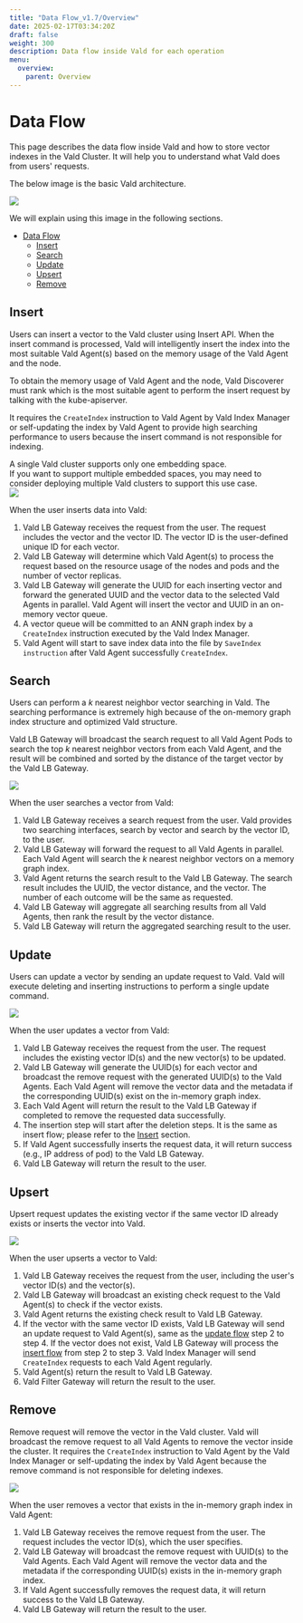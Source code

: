 ```yaml
---
title: "Data Flow_v1.7/Overview"
date: 2025-02-17T03:34:20Z
draft: false
weight: 300
description: Data flow inside Vald for each operation
menu:
  overview:
    parent: Overview
---
```


# Data Flow

This page describes the data flow inside Vald and how to store vector indexes in the Vald Cluster.
It will help you to understand what Vald does from users' requests.

The below image is the basic Vald architecture.

<img src="/images/v1.7/overview/vald_basic_architecture.svg" />

We will explain using this image in the following sections.

- [Data Flow](#data-flow)
  - [Insert](#insert)
  - [Search](#search)
  - [Update](#update)
  - [Upsert](#upsert)
  - [Remove](#remove)

## Insert

Users can insert a vector to the Vald cluster using Insert API. When the insert command is processed, Vald will intelligently insert the index into the most suitable Vald Agent(s) based on the memory usage of the Vald Agent and the node.

To obtain the memory usage of Vald Agent and the node, Vald Discoverer must rank which is the most suitable agent to perform the insert request by talking with the kube-apiserver.

It requires the `CreateIndex` instruction to Vald Agent by Vald Index Manager or self-updating the index by Vald Agent to provide high searching performance to users because the insert command is not responsible for indexing.

<div class="warn">
A single Vald cluster supports only one embedding space.<BR>
If you want to support multiple embedded spaces, you may need to consider deploying multiple Vald clusters to support this use case.
</div>

<img src="/images/v1.7/overview/insert_flow.svg" />

When the user inserts data into Vald:

1. Vald LB Gateway receives the request from the user. The request includes the vector and the vector ID. The vector ID is the user-defined unique ID for each vector.
2. Vald LB Gateway will determine which Vald Agent(s) to process the request based on the resource usage of the nodes and pods and the number of vector replicas.
3. Vald LB Gateway will generate the UUID for each inserting vector and forward the generated UUID and the vector data to the selected Vald Agents in parallel. Vald Agent will insert the vector and UUID in an on-memory vector queue.
4. A vector queue will be committed to an ANN graph index by a `CreateIndex` instruction executed by the Vald Index Manager.
5. Vald Agent will start to save index data into the file by `SaveIndex instruction` after Vald Agent successfully `CreateIndex`.

## Search

Users can perform a _k_ nearest neighbor vector searching in Vald. The searching performance is extremely high because of the on-memory graph index structure and optimized Vald structure.

Vald LB Gateway will broadcast the search request to all Vald Agent Pods to search the top _k_ nearest neighbor vectors from each Vald Agent, and the result will be combined and sorted by the distance of the target vector by the Vald LB Gateway.

<img src="/images/v1.7/overview/search_flow.svg" />

When the user searches a vector from Vald:

1. Vald LB Gateway receives a search request from the user. Vald provides two searching interfaces, search by vector and search by the vector ID, to the user.
2. Vald LB Gateway will forward the request to all Vald Agents in parallel. Each Vald Agent will search the _k_ nearest neighbor vectors on a memory graph index.
3. Vald Agent returns the search result to the Vald LB Gateway. The search result includes the UUID, the vector distance, and the vector. The number of each outcome will be the same as requested.
4. Vald LB Gateway will aggregate all searching results from all Vald Agents, then rank the result by the vector distance.
5. Vald LB Gateway will return the aggregated searching result to the user.

## Update

Users can update a vector by sending an update request to Vald.
Vald will execute deleting and inserting instructions to perform a single update command.

<img src="/images/v1.7/overview/update_flow.svg" />

When the user updates a vector from Vald:

1. Vald LB Gateway receives the request from the user. The request includes the existing vector ID(s) and the new vector(s) to be updated.
2. Vald LB Gateway will generate the UUID(s) for each vector and broadcast the remove request with the generated UUID(s) to the Vald Agents. Each Vald Agent will remove the vector data and the metadata if the corresponding UUID(s) exist on the in-memory graph index.
3. Each Vald Agent will return the result to the Vald LB Gateway if completed to remove the requested data successfully.
4. The insertion step will start after the deletion steps. It is the same as insert flow; please refer to the [Insert](#insert) section.
5. If Vald Agent successfully inserts the request data, it will return success (e.g., IP address of pod) to the Vald LB Gateway.
6. Vald LB Gateway will return the result to the user.

## Upsert

Upsert request updates the existing vector if the same vector ID already exists or inserts the vector into Vald.

<img src="/images/v1.7/overview/upsert_flow.svg" />

When the user upserts a vector to Vald:

1. Vald LB Gateway receives the request from the user, including the user's vector ID(s) and the vector(s).
2. Vald LB Gateway will broadcast an existing check request to the Vald Agent(s) to check if the vector exists.
3. Vald Agent returns the existing check result to Vald LB Gateway.
4. If the vector with the same vector ID exists, Vald LB Gateway will send an update request to Vald Agent(s), same as the [update flow](#update) step 2 to step 4. If the vector does not exist, Vald LB Gateway will process the [insert flow](#insert) from step 2 to step 3. Vald Index Manager will send `CreateIndex` requests to each Vald Agent regularly.
5. Vald Agent(s) return the result to Vald LB Gateway.
6. Vald Filter Gateway will return the result to the user.

## Remove

Remove request will remove the vector in the Vald cluster.
Vald will broadcast the remove request to all Vald Agents to remove the vector inside the cluster.
It requires the `CreateIndex` instruction to Vald Agent by the Vald Index Manager or self-updating the index by Vald Agent because the remove command is not responsible for deleting indexes.

<img src="/images/v1.7/overview/remove_flow.svg" />

When the user removes a vector that exists in the in-memory graph index in Vald Agent:

1. Vald LB Gateway receives the remove request from the user. The request includes the vector ID(s), which the user specifies.
2. Vald LB Gateway will broadcast the remove request with UUID(s) to the Vald Agents. Each Vald Agent will remove the vector data and the metadata if the corresponding UUID(s) exists in the in-memory graph index.
3. If Vald Agent successfully removes the request data, it will return success to the Vald LB Gateway.
4. Vald LB Gateway will return the result to the user.
